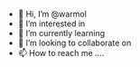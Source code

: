 - 👋 Hi, I’m @warmol 
- 👀 I’m interested in 
- 🌱 I’m currently learning 
- 💞️ I’m looking to collaborate on 
- 📫 How to reach me ....

<!---
warmol/warmol is a ✨ special ✨ repository because its `README.md` (this file) appears on your GitHub profile.
You can click the Preview link to take a look at your changes.
--->
